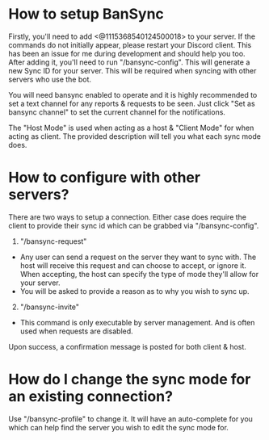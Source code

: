 # How to setup BanSync
Firstly, you'll need to add <@1115368540124500018> to your server.
If the commands do not initially appear, please restart your Discord client.
This has been an issue for me during development and should help you too.
After adding it, you'll need to run "/bansync-config".
This will generate a new Sync ID for your server. This will be required when syncing with other servers who use the bot.

You will need bansync enabled to operate and it is highly recommended to set a text channel for any reports & requests to be seen. Just click "Set as bansync channel" to set the current channel for the notifications.

The "Host Mode" is used when acting as a host & "Client Mode" for when acting as client.
The provided description will tell you what each sync mode does.

# How to configure with other servers?
There are two ways to setup a connection.
Either case does require the client to provide their sync id which can be grabbed via "/bansync-config".

1. "/bansync-request"
  * Any user can send a request on the server they want to sync with.
    The host will receive this request and can choose to accept, or ignore it.
    When accepting, the host can specify the type of mode they'll allow for your server.
  * You will be asked to provide a reason as to why you wish to sync up.
2. "/bansync-invite"
  * This command is only executable by server management. And is often used when requests are disabled.

Upon success, a confirmation message is posted for both client & host.

# How do I change the sync mode for an existing connection?
Use "/bansync-profile" to change it. It will have an auto-complete for you which can help find the server you wish to edit the sync mode for.